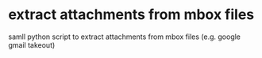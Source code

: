 # extract attachments from mbox files

samll python script to extract attachments from mbox files (e.g. google gmail takeout)

